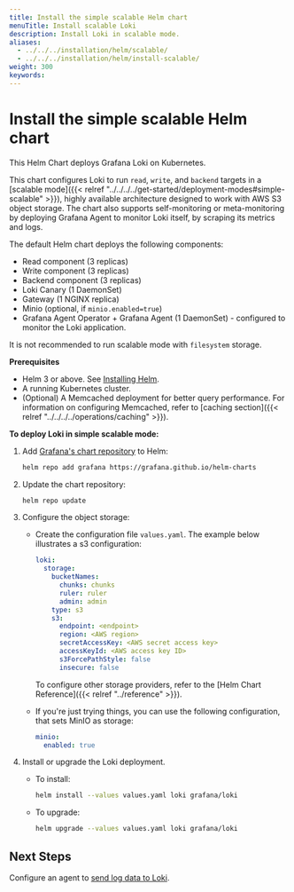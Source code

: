 ```yaml
---
title: Install the simple scalable Helm chart 
menuTitle: Install scalable Loki
description: Install Loki in scalable mode.
aliases:
  - ../../../installation/helm/scalable/
  - ../../../installation/helm/install-scalable/
weight: 300
keywords: 
---
```


# Install the simple scalable Helm chart
<!-- vale Grafana.Quotes = NO -->
<!-- vale Grafana.Quotes = YES -->

This Helm Chart deploys Grafana Loki on Kubernetes.

This chart configures Loki to run `read`, `write`, and `backend` targets in a [scalable mode]({{< relref "../../../../get-started/deployment-modes#simple-scalable" >}}), highly available architecture designed to work with AWS S3 object storage. The chart also supports self-monitoring or meta-monitoring by deploying Grafana Agent to monitor Loki itself, by scraping its metrics and logs. 

The default Helm chart deploys the following components:
- Read component (3 replicas)
- Write component (3 replicas)
- Backend component (3 replicas)
- Loki Canary (1 DaemonSet)
- Gateway (1 NGINX replica)
- Minio (optional, if `minio.enabled=true`)
- Grafana Agent Operator + Grafana Agent (1 DaemonSet) - configured to monitor the Loki application.

<!--TODO - Update when meta-monitoring chart releases-->

It is not recommended to run scalable mode with `filesystem` storage.

**Prerequisites**

- Helm 3 or above. See [Installing Helm](https://helm.sh/docs/intro/install/).
- A running Kubernetes cluster.
- (Optional) A Memcached deployment for better query performance. For information on configuring Memcached, refer to [caching section]({{< relref "../../../../operations/caching" >}}).


**To deploy Loki in simple scalable mode:**


1. Add [Grafana's chart repository](https://github.com/grafana/helm-charts) to Helm:

   ```bash
   helm repo add grafana https://grafana.github.io/helm-charts
   ```

1. Update the chart repository:

   ```bash
   helm repo update
   ```

1. Configure the object storage:

   - Create the configuration file `values.yaml`. The example below illustrates a s3 configuration:

     ```yaml
     loki:
       storage:
         bucketNames:
           chunks: chunks
           ruler: ruler
           admin: admin
         type: s3
         s3:
           endpoint: <endpoint>
           region: <AWS region>
           secretAccessKey: <AWS secret access key>
           accessKeyId: <AWS access key ID>
           s3ForcePathStyle: false
           insecure: false
     ```

     To configure other storage providers, refer to the [Helm Chart Reference]({{< relref "../reference" >}}).

   - If you're just trying things, you can use the following configuration, that sets MinIO as storage:
     ```yaml
     minio:
       enabled: true
     ```

1. Install or upgrade the Loki deployment.
     - To install:
        ```bash
       helm install --values values.yaml loki grafana/loki
       ```
    - To upgrade:
       ```bash
       helm upgrade --values values.yaml loki grafana/loki
       ```

## Next Steps 
Configure an agent to [send log data to Loki](/docs/loki/latest/send-data/).
